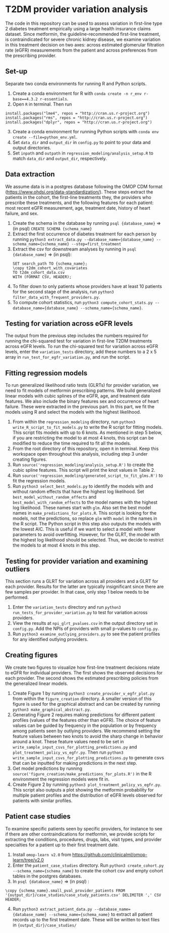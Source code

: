# T2DM provider variation analysis

The code in this repository can be used to assess variation in first-line type 2 diabetes treatment empirically using a large health insurance claims dataset. Since metformin, the guideline-recommended first-line treatment, is contraindicated for severe chronic kidney disease, we examine variation in this treatment decision on two axes: across estimated glomerular filtration rate (eGFR) measurements from the patient and across preferences from the prescribing provider.

## Set-up

Separate two conda environments for running R and Python scripts.

1. Create a conda environment for R with `conda create -n r_env r-base==4.3.2 r-essentials`.
2. Open `R` in terminal. Then run
```
install.packages("lme4", repos = "http://cran.us.r-project.org")
install.packages("rms", repos = "http://cran.us.r-project.org")
install.packages("dplyr", repos = "http://cran.us.r-project.org")
```
3. Create a conda environment for running Python scripts with `conda env create --file=python_env.yml`.
4. Set `data_dir` and `output_dir` in `config.py` to point to your data and output directories.
5. Set `inpath` and `outpath` in `regression_modeling/analysis_setup.R` to match `data_dir` and `output_dir`, respectively.

## Data extraction

We assume data is in a postgres database following the OMOP CDM format (https://www.ohdsi.org/data-standardization/). These steps extract the patients in the cohort, the first-line treatments they, the providers who prescribe these treatments, and the following features for each patient: most recent eGFR measurement, age, treatment date, history of heart failure, and sex.

1. Create the schema in the database by running `psql {database_name}` => (in psql) `CREATE SCHEMA {schema_name}`
2. Extract the first occurrence of diabetes treatment for each person by running `python3 extract_data.py --database_name={database_name} --schema_name={schema_name} --step=first_treatment`
3. Extract the csv for downstream analyses by running in `psql {database_name}` => (in psql):
   ```
   SET search_path TO {schema_name};
   \copy t2dm_cohort_with_covariates
   TO t2dm_cohort_data.csv
   WITH (FORMAT CSV, HEADER);
   ```
4. To filter down to only patients whose providers have at least 10 patients for the second stage of the analysis, run `python3 filter_data_with_frequent_providers.py`.
5. To compute cohort statistics, run `python3 compute_cohort_stats.py --database_name={database_name} --schema_name={schema_name}`.

## Testing for variation across eGFR levels

The output from the previous step includes the numbers required for running the chi-squared test for variation in first-line T2DM treatments across eGFR levels. To run the chi-squared test for variation across eGFR levels, enter the `variation_tests` directory, add these numbers to a 2 x 5 array in `run_test_for_egfr_variation.py`, and run the script.

## Fitting regression models

To run generalized likelihood ratio tests (GLRTs) for provider variation, we need to fit models of metformin prescribing patterns. We build generalized linear models with cubic splines of the eGFR, age, and treatment date features. We also include the binary features sex and occurrence of heart failure. These were extracted in the previous part. In this part, we fit the models using R and select the models with the highest likelihood.

1. From within the `regression_modeling` directory, run `python3 write_R_script_to_fit_models.py` to write the R script for fitting models. This script fits models with up to 6 knots. As mentioned in step 5 below, if you are restricting the model to at most 4 knots, this script can be modified to reduce the time required to fit all the models.
2. From the root directory of this repository, open `R` in terminal. Keep this workspace open throughout this analysis, including step 3 under creating figures.
3. Run `source('regression_modeling/analysis_setup.R')` to create the cubic spline features. This script will print the knot values in Table 2.
4. Run `source('regression_modeling/generated_script_to_fit_glms.R')` to fit the regression models.
5. Run `python3 select_best_models.py` to identify the models with and without random effects that have the highest log likelihood. Set `best_model_without_random_effects` and `best_model_with_random_effects` to the model names with the highest log likelihood. These names start with `glm`. Also set the best model names in `make_predictions_for_plots.R`. This script is looking for the models, not the predictions, so replace `glm` with `model` in the names in the R script. The Python script in this step also outputs the models with the lowest AIC. This is useful if we want to select a model with fewer parameters to avoid overfitting. However, for the GLRT, the model with the highest log likelihood should be selected. Thus, we decide to restrict the models to at most 4 knots in this step. 

## Testing for provider variation and examining outliers

This section runs a GLRT for variation across all providers and a GLRT for each provider. Results for the latter are typically insignificant since there are few samples per provider. In that case, only step 1 below needs to be performed.

1. Enter the `variation_tests` directory and run `python3 run_tests_for_provider_variation.py` to test for variation across providers.
2. View the results at `npi_glrt_pvalues.csv` in the output directory set in `config.py`. Add the NPIs of providers with small p-values to `config.py`.
3. Run `python3 examine_outlying_providers.py` to see the patient profiles for any identified outlying providers.

## Creating figures

We create two figures to visualize how first-line treatment decisions relate to eGFR for individual providers. The first shows the observed decisions for each provider. The second shows the estimated prescribing policies from the generalized linear models.

1. Create Figure 1 by running `python3 create_provider_v_egfr_plot.py` from within the `figure_creation` directory. A smaller version of this figure is used for the graphical abstract and can be created by running `python3 make_graphical_abstract.py`.
2. Generating Figure 2 requires making predictions for different patient profiles (values of the features other than eGFR). The choice of feature values can be guided by frequency in the population or by frequency among patients seen by outlying providers. We recommend setting the feature values between two knots to avoid the sharp change in behavior around a knot. These feature values need to be set in `write_sample_input_csvs_for_plotting_predictions.py` and `plot_treatment_policy_vs_egfr.py`. Then run `python3 write_sample_input_csvs_for_plotting_predictions.py` to generate csvs that can be inputted for making predictions in the next step.
3. Get model predictions by running `source('figure_creation/make_predictions_for_plots.R')` in the R environment the regression models were fit in.
4. Create Figure 2 by running `python3 plot_treatment_policy_vs_egfr.py`. This script also outputs a plot showing the metformin probability for multiple patient profiles and the distribution of eGFR levels observed for patients with similar profiles. 

## Patient case studies

To examine specific patients seen by specific providers, for instance to see if there are other contraindications for metformin, we provide scripts for extracting the conditions, procedures, drugs, labs, visit types, and provider specialties for a patient up to their first treatment date.

1. Install `omop-learn v2.0` from https://github.com/clinicalml/omop-learn/tree/v2.0
2. Enter the `patient_case_studies` directory. Run `python3 create_cohort.py --schema_name={schema_name}` to create the cohort csv and empty cohort tables in the postgres databases.
3. In `psql {database_name}` => (in psql) :
```
\copy {schema_name}.small_pval_provider_patients FROM '{output_dir}/case_studies/case_study_patients.csv' DELIMITER ',' CSV HEADER;
```
4. Run `python3 extract_patient_data.py --database_name={database_name} --schema_name={schema_name}` to extract all patient records up to the first treatment date. These will be written to text files in `{output_dir}/case_studies/`
